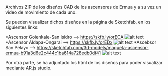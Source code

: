 Archivos ZIP de los diseños CAD de los ascensores de Ermua y a su vez un vídeo de movimiento de cada uno.

Se pueden visualizar dichos diseños en la página de Sketchfab, en los siguientes links:

*Ascensor Goienkale-San Isidro --> https://skfb.ly/orECA
![alt text](https://github.com/InigoZalaya/Proyecto-Tecnologias-Industriales/blob/main/Dise%C3%B1o/Ascensor%20Goienkale-San%20Isidro.jpg)
*Ascensor Aldapa-Ongarai --> https://skfb.ly/orEDx
![alt text](https://github.com/InigoZalaya/Proyecto-Tecnologias-Industriales/blob/main/Dise%C3%B1o/Ascensor%20Aldapa-Ongarai.jpg)
*Ascebsor San Pelayo --> https://sketchfab.com/3d-models/maqueta-ascensor-ermua-b91a3d6e2c444c1ba614a728edb0df41
![alt text](https://github.com/InigoZalaya/Proyecto-Tecnologias-Industriales/blob/main/Dise%C3%B1o/Ascensor%20San%20Pelayo.jpg)

Por otra parte, se ha adjuntado los html de los diseños para poder visualizar mediante AR.js studio.
